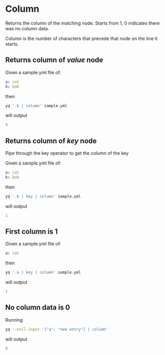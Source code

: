 # Column

Returns the column of the matching node. Starts from 1, 0 indicates there was no column data.

Column is the number of characters that precede that node on the line it starts.

## Returns column of _value_ node
Given a sample.yml file of:
```yaml
a: cat
b: bob
```
then
```bash
yq '.b | column' sample.yml
```
will output
```yaml
4
```

## Returns column of _key_ node
Pipe through the key operator to get the column of the key

Given a sample.yml file of:
```yaml
a: cat
b: bob
```
then
```bash
yq '.b | key | column' sample.yml
```
will output
```yaml
1
```

## First column is 1
Given a sample.yml file of:
```yaml
a: cat
```
then
```bash
yq '.a | key | column' sample.yml
```
will output
```yaml
1
```

## No column data is 0
Running
```bash
yq --null-input '{"a": "new entry"} | column'
```
will output
```yaml
0
```

